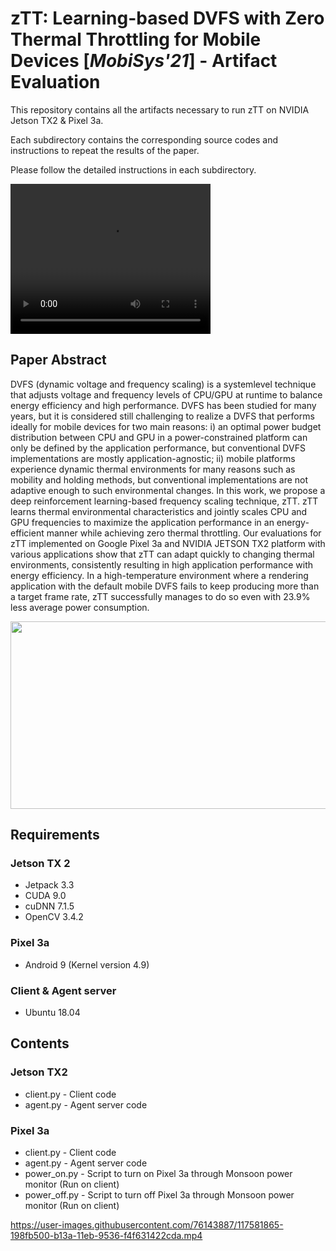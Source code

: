 

# zTT: Learning-based DVFS with Zero Thermal Throttling for Mobile Devices \[*MobiSys'21*\] - Artifact Evaluation

This repository contains all the artifacts necessary to run zTT on NVIDIA Jetson TX2 & Pixel 3a.

Each subdirectory contains the corresponding source codes and instructions to repeat the results of the paper.

Please follow the detailed instructions in each subdirectory.

<video width="320" height="240" controls>
  <source src="zttdemo.mp4" type="video/mp4">
</video>

## Paper Abstract
DVFS (dynamic voltage and frequency scaling) is a systemlevel technique that adjusts voltage and frequency levels of CPU/GPU at runtime to balance energy efficiency and high performance. DVFS has been studied for many years, but it is considered still challenging to realize a DVFS that performs ideally for mobile devices for two main reasons: i) an optimal power budget distribution between CPU and GPU in a power-constrained platform can only be defined by the application performance, but conventional DVFS implementations are mostly application-agnostic; ii) mobile platforms experience dynamic thermal environments for many reasons
such as mobility and holding methods, but conventional implementations are not adaptive enough to such environmental changes. In this work, we propose a deep reinforcement learning-based frequency scaling technique, zTT. zTT learns thermal environmental characteristics and jointly scales CPU and GPU frequencies to maximize the application performance in an energy-efficient manner while achieving zero thermal throttling. Our evaluations for zTT implemented on Google Pixel 3a and NVIDIA JETSON TX2 platform with various applications show that zTT can adapt quickly to changing thermal environments, consistently resulting in high application performance with energy efficiency. In a high-temperature environment where a rendering application with the default mobile DVFS fails to keep producing more than a target frame rate, zTT successfully manages to do so even with 23.9% less average power consumption.

<p align="center">
  <img src="zTT_architecture.jpg" width=600 height=300>
</p>

## Requirements

### Jetson TX 2 
* Jetpack 3.3
* CUDA 9.0
* cuDNN 7.1.5
* OpenCV 3.4.2

### Pixel 3a
* Android 9 (Kernel version 4.9)

### Client & Agent server
* Ubuntu 18.04

## Contents

### Jetson TX2
* client.py   -   Client code
* agent.py    -   Agent server code
### Pixel 3a
* client.py  -  Client code
* agent.py  -  Agent server code
* power_on.py - Script to turn on Pixel 3a through Monsoon power monitor (Run on client)
* power_off.py - Script to turn off Pixel 3a through Monsoon power monitor (Run on client)

https://user-images.githubusercontent.com/76143887/117581865-198fb500-b13a-11eb-9536-f4f631422cda.mp4
